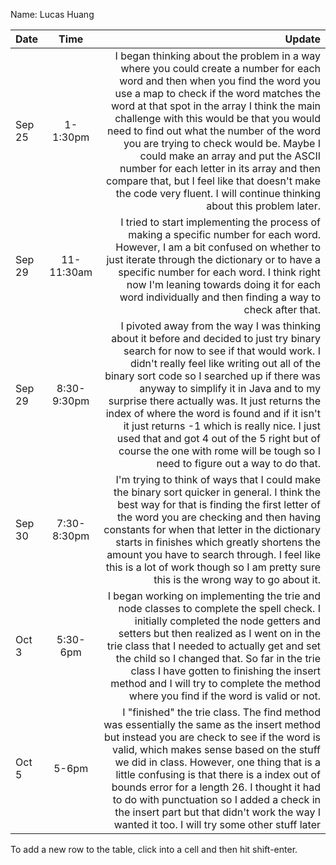 Name: Lucas Huang

| Date   |    Time     |                                                                                                                                                                                                                                                                                                                                                                                                                                                                                                                                                                  Update |
|:-------|:-----------:|------------------------------------------------------------------------------------------------------------------------------------------------------------------------------------------------------------------------------------------------------------------------------------------------------------------------------------------------------------------------------------------------------------------------------------------------------------------------------------------------------------------------------------------------------------------------:|
| Sep 25 |  1-1:30pm   | I began thinking about the problem in a way where you could create a number for each word and then when you find the word you use a map to check if the word matches the word at that spot in the array I think the main challenge with this would be that you would need to find out what the number of the word you are trying to check would be. Maybe I could make an array and put the ASCII number for each letter in its array and then compare that, but I feel like that doesn't make the code very fluent. I will continue thinking about this problem later. |
| Sep 29 | 11-11:30am  |                                                                                                                                                                                                                                   I tried to start implementing the process of making a specific number for each word. However, I am a bit confused on whether to just iterate through the dictionary or to have a specific number for each word. I think right now I'm leaning towards doing it for each word individually and then finding a way to check after that. |
| Sep 29 | 8:30-9:30pm |            I pivoted away from the way I was thinking about it before and decided to just try binary search for now to see if that would work. I didn't really feel like writing out all of the binary sort code so I searched up if there was anyway to simplify it in Java and to my surprise there actually was. It just returns the index of where the word is found and if it isn't it just returns -1 which is really nice. I just used that and got 4 out of the 5 right but of course the one with rome will be tough so I need to figure out a way to do that. |
| Sep 30 | 7:30-8:30pm |                                                                                                                                           I'm trying to think of ways that I could make the binary sort quicker in general. I think the best way for that is finding the first letter of the word you are checking and then having constants for when that letter in the dictionary starts in finishes which greatly shortens the amount you have to search through. I feel like this is a lot of work though so I am pretty sure this is the wrong way to go about it. |
| Oct 3  |  5:30-6pm   |                                                                                                                                                   I began working on implementing the trie and node classes to complete the spell check. I initially completed the node getters and setters but then realized as I went on in the trie class that I needed to actually get and set the child so I changed that. So far in the trie class I have gotten to finishing the insert method and I will try to complete the method where you find if the word is valid or not. |
| Oct 5  |    5-6pm    |                                                                                       I "finished" the trie class. The find method was essentially the same as the insert method but instead you are check to see if the word is valid, which makes sense based on the stuff we did in class. However, one thing that is a little confusing is that there is a index out of bounds error for a length 26. I thought it had to do with punctuation so I added a check in the insert part but that didn't work the way I wanted it too. I will try some other stuff later |


To add a new row to the table, click into a cell and then hit shift-enter.